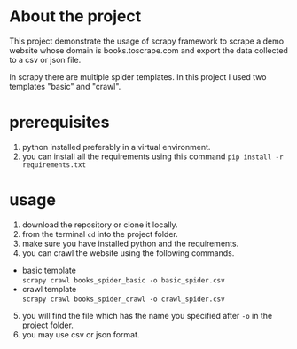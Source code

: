 # About the project

This project demonstrate the usage of scrapy framework to scrape a demo website whose domain is books.toscrape.com and export the data collected to a csv or json file.

In scrapy there are multiple spider templates. In this project I used two templates "basic" and "crawl".

# prerequisites

1. python installed preferably in a virtual environment.
2. you can install all the requirements using this command `pip install -r requirements.txt`

# usage

1. download the repository or clone it locally.
2. from the terminal `cd` into the project folder.
3. make sure you have installed python and the requirements.
4. you can crawl the website using the following commands.  
- basic template  
`scrapy crawl books_spider_basic -o basic_spider.csv`
- crawl template  
`scrapy crawl books_spider_crawl -o crawl_spider.csv`  

5. you will find the file which has the name you specified after `-o` in the project folder.
6. you may use csv or json format.
